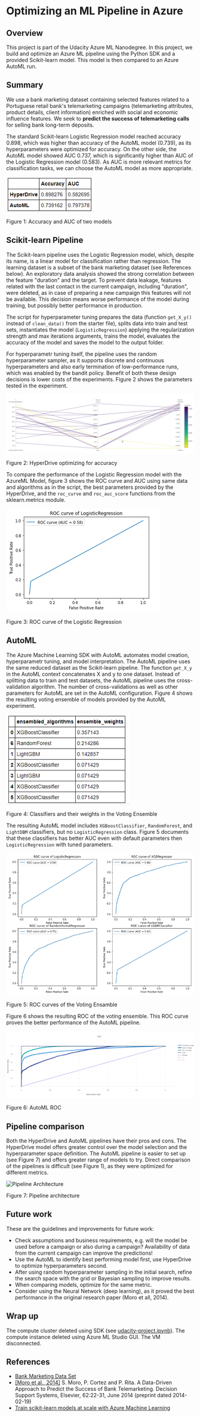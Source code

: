 # Optimizing an ML Pipeline in Azure

## Overview
This project is part of the Udacity Azure ML Nanodegree.
In this project, we build and optimize an Azure ML pipeline using the Python SDK and a provided Scikit-learn model.
This model is then compared to an Azure AutoML run.

## Summary
We use a bank marketing dataset containing selected features related to a Portuguese retail bank's telemarketing campaigns
(telemarketing attributes, product details, client information) enriched with social and economic influence features. We seek to 
**predict the success of telemarketing calls** for selling bank long-term deposits.

The standard Scikit-learn Logistic Regression model reached accuracy 0.898, which was higher than accuracy of the AutoML model (0.739), as its hyperparameters were optimized for accuracy. On the other side, the AutoML model showed AUC 0.737, which is significantly higher than AUC of the Logistic Regression model (0.583). As AUC is more relevant metrics for classification tasks, we can choose the AutoML model as more appropriate.

![Models' Metrics (click to see the image)](img/AML-Results.png?raw=true)

Figure 1: Accuracy and AUC of two models

## Scikit-learn Pipeline
The Scikit-learn pipeline uses the Logistic Regression model, which, despite its name, is a linear model for classification rather than regression. The learning dataset is a subset of the bank marketing dataset (see References below). An exploratory data analysis showed the strong correlation between the feature "duration" and the target. To prevent data leakage, features related with the last contact in the current campaign, including "duration", were deleted, as in case of preparing a new campaign this features will not be available. This decision means worse performance of the model during training, but possibly better performance in production.

The script for hyperparameter tuning prepares the data (function `get_X_y()` instead of `clean_data()` from the starter file), splits data into train and test sets, instantiates the model (`LogisticRegression`) applying the regularization strength and max iterations arguments, trains the model, evaluates the accuracy of the model and saves the model to the output folder.

For hyperparametr tuning itself, the pipeline uses the random hyperparameter sampler, as it supports discrete and continuous hyperparameters and also early termination of low-performance runs, which was enabled by the bandit policy. Benefit of both these design decisions is lower costs of the experiments. Figure 2 shows the parameters tested in the experiment.

![HyperDrive Accuracy (click to see the image)](img/AML-HyperDrive-Acuracy-2.png?raw=true)

Figure 2: HyperDrive optimizing for accuracy

To compare the performance of the Logistic Regression model with the AzureML Model, figure 3 shows the ROC curve and AUC using same data and algorithms as in the script, the best parameters provided by the HyperDrive, and the `roc_curve` and `roc_auc_score` functions from the sklearn.metrics module.

![LR ROC Curve (click to see the image)](img/AML-ROC-LR.png?raw=true)

Figure 3: ROC curve of the Logistic Regression

## AutoML
The Azure Machine Learning SDK with AutoML automates model creation, hyperparametr tuning, and model interpretation. The AutoML pipeline uses the same reduced dataset as the Scikit-learn pipeline. The function `get_X_y` in the AutoML context concatenates X and y to one dataset. Instead of splitting data to train and test datasets, the AutoML pipeline uses the cross-validation algorithm. The number of cross-validations as well as other parameters for AutoML are set in the AutoML configuration. Figure 4 shows the resulting voting ensemble of models provided by the AutoML experiment.

![Voting Ensemble Clfs (click to see the image)](img/AML-VE-clfs.png?raw=true)

Figure 4: Classifiers and their weights in the Voting Ensemble

The resulting AutoML model includes `XGBoostClassifier`, `RandomForest`, and `LightDBM` classifiers, but no `LogisticRegression` class. Figure 5 documents that these classifiers has better AUC even with default parameters then `LogisticRegression` with tuned parameters.

![ROC of Voting Ensamble Clfs (click to see the image)](img/AML-VE-clfs-ROC.png?raw=true)

Figure 5: ROC curves of the Voting Ensamble

Figure 6 shows the resulting ROC of the voting ensemble. This ROC curve proves the better performance of the AutoML pipeline.

![AutoML ROC (click to see the image)](img/AML-AutoML-ROC.png?raw=true)

Figure 6: AutoML ROC

## Pipeline comparison
Both the HyperDrive and AutoML pipelines have their pros and cons. The HyperDrive model offers greater control over the model selection and the hyperparameter space definition. The AutoML pipeline is easier to set up (see Figure 7) and offers greater range of models to try. Direct comparison of the pipelines is difficult (see Figure 1), as they were optimized for different metrics.

![Pipeline Architecture](http://www.plantuml.com/plantuml/png/NP51RnD138Nl_XK-jXT073XiegX0Yf00gQ8Sk5NknjcOp7f67a-aHUM_CvaqqcfF8zdVytjwSvUTpCiOeFiSLRbtz8YVI8_uYmEFP4TsqG6tv0Jlts4VGnarhw7RrhqpVhYEuAOga_69rN5NSGnCHneOINTOL7GVRIIN4wDeAfvlLz0z62SoRW9OoyQDHDyCx4-_dwQRs_LRsQoW2e_GVPqIszRE-YI9WoY_GFT5b8ByPIHisdFOt9ia_mSv1N7e7iyF-k7YWXuH6jg2EMV7pBwwq4X3tTGs3Z5cHY3i0-KiUs5R8FUQYrKan66ehYlWUguHhKmNBOpLvM7oGrHyt7wR9U9UzXCaCXhPsI3JcCBIuieXauK9iiUKgXEa6AIVbecZxcKend3j0Vx4vsMg2uApBgtegZgLvr5yEM_DNmq-5ey_li-wdzrxtSrlpMSjnEKNxqyKYZCQvn8yRw3xoODaPsi_DCOTXnUugu8oXly0)

Figure 7: Pipeline architecture

## Future work
These are the guidelines and improvements for future work:
+ Check assumptions and business requirements, e.g. will the model be used before a campaign or also during a campaign? Availability of data from the current campaign can improve the predictions!
+ Use the AutoML to identify best performing model first, use HyperDrive to optimize hyperparameters second.
+ After using random hyperparameter sampling in the initial search, refine the search space with the grid or Bayesian sampling to improve results.
+ When comparing models, optimize for the same metric.
+ Consider using the Neural Network (deep learning), as it proved the best performance in the original research paper (Moro et all, 2014).

## Wrap up
The compute cluster deleted using SDK (see [udacity-project.ipynb](https://github.com/lustraka/nd00333_AZMLND_Optimizing_a_Pipeline_in_Azure-Starter_Files/blob/master/udacity-project.ipynb)). The compute instance deleted using Azure ML Studio GUI. The VM disconnected.

## References
+ [Bank Marketing Data Set](https://archive.ics.uci.edu/ml/datasets/Bank+Marketing)
+ [\[Moro et al., 2014\]](https://core.ac.uk/download/pdf/55631291.pdf) S. Moro, P. Cortez and P. Rita. A Data-Driven Approach to Predict the Success of Bank Telemarketing. Decision Support Systems, Elsevier, 62:22-31, June 2014 (preprint dated 2014-02-19)
+ [Train scikit-learn models at scale with Azure Machine Learning](https://docs.microsoft.com/en-us/azure/machine-learning/how-to-train-scikit-learn?view=azure-ml-py)



<!--
![(click to see the image)](img/?raw=true)

@startuml
:Connect to Bank Telemarketing Data
20 columns<
:Delete 6 columns
(to prevent data leakage and uninformative inputs);
:Prepare data
<i>train.get_X_y()</i>;
fork
:HyperDrive pipeline|
:Finalize a training script}
split
:Split the data to 
train and test set;
split again
:Choose 
a classifier;
split again
:Ensure 
logging;
end split
:Continue in Python SDK}
split
:Specify
parameter
sampler;
split again
:Specify early
stopping
policy;
split again
:Configure
training
job;
end split
:Configure HyperDrive run;
:Submit HyperDrive run;
fork again
:AutoML pipeline|
:Configure AutoML run;
:Submit AutoML run;
end fork
:Evalute results>
:Register the model|
@enduml
-->
